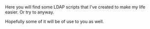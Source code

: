 Here you will find some LDAP scripts that I've created to make my life easier. Or try to anyway.

Hopefully some of it will be of use to you as well. 

